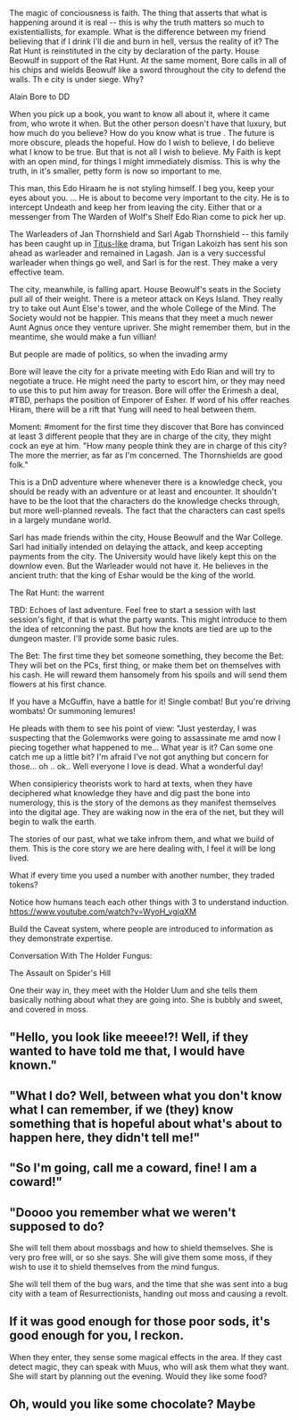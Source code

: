 The magic of conciousness is faith. The thing that asserts that what is happening around it is real -- this is why the truth matters so much to existentiallists, for example. What is the difference between my friend believing that if I drink I'll die and burn in hell, versus the reality of it? The Rat Hunt is reinstituted in the city by declaration of the party. House Beowulf in support of the Rat Hunt. At the same moment, Bore calls in all of his chips and wields Beowulf like a sword throughout the city to defend the walls. Th e city is under siege. Why?

Alain Bore to DD

When you pick up a book, you want to know all about it, where it came from, who wrote it when. But the other person doesn't have that luxury, but how much do you believe? How do you know what is true <and how much do you think you do>. The future is more obscure, pleads the hopeful. How do I wish to believe, I do believe what I know to be true. But that is not all I wish to believe. My Faith is kept with an open mind, for things I might immediately dismiss. This is why the truth, in it's smaller, petty form is now so important to me. 

This man, this Edo Hiraam he is not styling himself. I beg you, keep your eyes about you. ... He is about to become very important to the city. He is to intercept Undeath and keep her from leaving the city. Either that or a messenger from The Warden of Wolf's Shelf Edo Rian come to pick her up.

The Warleaders of Jan Thornshield and Sarl Agab Thornshield -- this family has been caught up in [Titus-like](/f/the_silvermen.md) drama, but Trigan Lakoizh has sent his son ahead as warleader and remained in Lagash. Jan is a very successful warleader when things go well, and Sarl is for the rest. They make a very effective team. 

The city, meanwhile, is falling apart. House Beowulf's seats in the Society pull all of their weight. There is a meteor attack on Keys Island. They really try to take out Aunt Else's tower, and the whole College of the Mind. The Society would not be happier. This means that they meet a much newer Aunt Agnus once they venture upriver. She might remember them, but in the meantime, she would make a fun villian!

But people are made of politics, so when the invading army 

Bore will leave the city for a private meeting with Edo Rian and will try to negotiate a truce. He might need the party to escort him, or they may need to use this to put him away for treason. Bore will offer the Erimesh a deal, #TBD, perhaps the position of Emporer of Esher. If word of his offer reaches Hiram, there will be a rift that Yung will need to heal between them.

Moment: #moment for the first time they discover that Bore has convinced at least 3 different people that they are in charge of the city, they might cock an eye at him. "How many people think they are in charge of this city? The more the merrier, as far as I'm concerned. The Thornshields are good folk."

This is a DnD adventure where whenever there is a knowledge check, you should be ready with an adventure or at least and encounter. It shouldn't have to be the loot that the characters do the knowledge checks through, but more well-planned reveals. The fact that the characters can cast spells in a largely mundane world.

Sarl has made friends within the city, House Beowulf and the War College. Sarl had initially intended on delaying the attack, and keep accepting payments from the city. The University would have likely kept this on the downlow even. But the Warleader would not have it. He believes in the ancient truth: that the king of Eshar would be the king of the world. 

The Rat Hunt: the warrent

TBD: Echoes of last adventure. Feel free to start a session with last session's fight, if that is what the party wants. This might introduce to them the idea of retconning the past. But how the knots are tied are up to the dungeon master. I'll provide some basic rules. 

The Bet: The first time they bet someone something, they become the Bet:
They will bet on the PCs, first thing, or make them bet on themselves with his cash. He will reward them hansomely from his spoils and will send them flowers at his first chance.

If you have a McGuffin, have a battle for it! Single combat! But you're driving wombats! Or summoning lemures!

He pleads with them to see his point of view: "Just yesterday, I was suspecting that the Golemworks were going to assassinate me amd now I piecing together what happened to me... What year is it? Can some one catch me up a little bit? I'm afraid I've not got anything but concern for those... oh .. ok.. Well everyone I love is dead. What a wonderful day! 

When consipiericy theorists work to hard at texts, when they have deciphered what knowledge they have and dig past the bone into numerology, this is the story of the demons as they manifest themselves into the digital age. They are waking now in the era of the net, but they will begin to walk the earth.

The stories of our past, what we take infrom them, and what we build of them. This is the core story we are here dealing with, I feel it will be long lived.


What if every time you used a number with another number, they traded tokens?

Notice how humans teach each other things with 3 to understand induction. https://www.youtube.com/watch?v=WyoH_vgiqXM 

Build the Caveat system, where people are introduced to information as they demonstrate expertise.

Conversation With The Holder Fungus: 

The Assault on Spider's Hill

One their way in, they meet with the Holder Uum and she tells them basically nothing about what they are going into. She is bubbly and sweet, and covered in moss.

"Hello, you look like meeee!?! Well, if they wanted to have told me that, I would have known." 
---
"What I do? Well, between what you don't know what I can remember, if we (they) know something that is hopeful about what's about to happen here, they didn't tell me!"
---
"So I'm going, call me a coward, fine! I am a coward!"
---
"Doooo you remember what we weren't supposed to do?
---

She will tell them about mossbags and how to shield themselves. She is very pro free will, or so she says. She will give them some moss, if they wish to use it to shield themselves from the mind fungus.

She will tell them of the bug wars, and the time that she was sent into a bug city with a team of Resurrectionists, handing out moss and causing a revolt.

If it was good enough for those poor sods, it's good enough for you, I reckon.
---

When they enter, they sense some magical effects in the area. If they cast detect magic, they can speak with Muus, who will ask them what they want. She will start by planning out the evening. Would they like some food?

Oh, would you like some chocolate? Maybe 
----